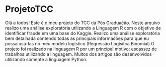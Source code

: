 # ProjetoTCC
Olá a todos! Este é o meu projeto do TCC da Pós Graduaćão. Neste arquivo realizo uma análise exploratória utilizando a Linguagem R com o objetivo de identificar fraude em uma base do Kaggle.
Realizo uma análise exploratória bem detalhada contendo todas as principais informaćões para que eu possa usá-las no meu modelo logístico (Regressão Logísitca Binomial)
O projeto foi realizado na linguagem R por um principal motivo: escassez de trabalhos utilizando a linguagem. Muitos dos artigos são desenvolvidos utilizando somente a linguagem Python. 
